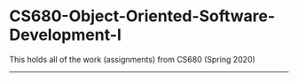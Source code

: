 # CS680-Object-Oriented-Software-Development-I
This holds all of the work (assignments) from CS680 (Spring 2020)

---------
